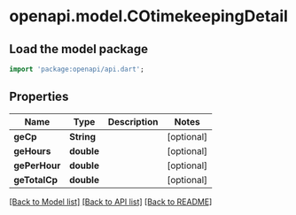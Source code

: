 # openapi.model.COtimekeepingDetail

## Load the model package
```dart
import 'package:openapi/api.dart';
```

## Properties
Name | Type | Description | Notes
------------ | ------------- | ------------- | -------------
**geCp** | **String** |  | [optional] 
**geHours** | **double** |  | [optional] 
**gePerHour** | **double** |  | [optional] 
**geTotalCp** | **double** |  | [optional] 

[[Back to Model list]](../README.md#documentation-for-models) [[Back to API list]](../README.md#documentation-for-api-endpoints) [[Back to README]](../README.md)


